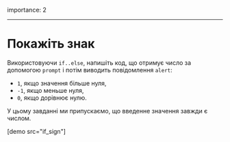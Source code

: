 importance: 2

---

# Покажіть знак

Використовуючи `if..else`, напишіть код, що отримує число за допомогою `prompt` і потім виводить повідомлення `alert`:

- `1`, якщо значення більше нуля,
- `-1`, якщо меньше нуля,
- `0`, якщо дорівнює нулю.

У цьому завданні ми припускаємо, що введенне значення завжди є числом.

[demo src="if_sign"]
